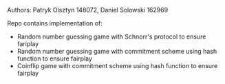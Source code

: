 Authors: Patryk Olsztyn 148072, Daniel Solowski 162969

Repo contains implementation of:
- Random number guessing game with Schnorr's protocol to ensure fariplay
- Random number guessing game with commitment scheme using hash function to ensure fairplay
- Coinflip game with commitment scheme using hash function to ensure fairplay
